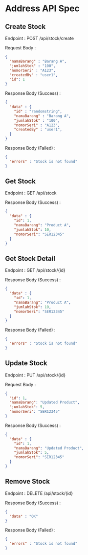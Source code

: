 # Address API Spec

## Create Stock

Endpoint : POST /api/stock/create

Request Body :

```json
{
  "namaBarang" : "Barang A",
  "jumlahStok" : "100",
  "nomorSeri" : "A123",
  "createdBy" : "user1",
  "id": 1
}
```

Response Body (Success) :

```json
{
  "data" : {
    "id" : "randomstring",
    "namaBarang" : "Barang A",
    "jumlahStok" : "100",
    "nomorSeri" : "A123",
    "createdBy" : "user1",
  }
}
```

Response Body (Failed) :

```json
{
  "errors" : "Stock is not found"
}
```
## Get Stock

Endpoint : GET /api/stock


Response Body (Success) :

```json
{
  "data" : {
    "id": 1,
    "namaBarang": "Product A",
    "jumlahStok": 10,
    "nomorSeri": "SER12345"
  }
}
```
## Get Stock Detail

Endpoint : GET /api/stock/{id}

Response Body (Success) :

```json
{
  "data" : {
    "id": 1,
    "namaBarang": "Product A",
    "jumlahStok": 10,
    "nomorSeri": "SER12345"
  }
}
```

Response Body (Failed) :

```json
{
  "errors" : "Stock is not found"
}
```

## Update Stock

Endpoint : PUT /api/stock/{id}


Request Body :

```json
{
  "id": 1,
  "namaBarang": "Updated Product",
  "jumlahStok": 5,
  "nomorSeri": "SER12345"
}
```

Response Body (Success) :

```json
{
  "data" : {
    "id": 1,
    "namaBarang": "Updated Product",
    "jumlahStok": 5,
    "nomorSeri": "SER12345"
  }
}
```

## Remove Stock

Endpoint : DELETE /api/stock/{id}


Response Body (Success) :

```json
{
  "data" : "OK"
}
```

Response Body (Failed) :

```json
{
  "errors" : "Stock is not found"
}
```